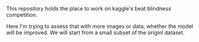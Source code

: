 This repository holds the place to work on kaggle's beat blindness competition. 

Here I'm trying to assess that with more images or data, whether the model will be improved. We will start from a small subset of the originl dataset.
